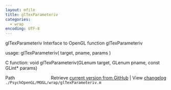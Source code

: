 ```yaml
---
layout: mfile
title: glTexParameteriv
categories:
  - wrap
encoding: UTF-8
---
```


glTexParameteriv  Interface to OpenGL function glTexParameteriv  

usage:  glTexParameteriv( target, pname, params )  

C function:  void glTexParameteriv(GLenum target, GLenum pname, const GLint\* params)  


<div class="code_header" style="text-align:right;">
  <span style="float:left;">Path&nbsp;&nbsp;</span> <span class="counter">Retrieve <a href=
  "https://raw.github.com/Psychtoolbox-3/Psychtoolbox-3/beta/./PsychOpenGL/MOGL/wrap/glTexParameteriv.m">current version from GitHub</a> | View <a href=
  "https://github.com/Psychtoolbox-3/Psychtoolbox-3/commits/beta/./PsychOpenGL/MOGL/wrap/glTexParameteriv.m">changelog</a></span>
</div>
<div class="code">
  <code>./PsychOpenGL/MOGL/wrap/glTexParameteriv.m</code>
</div>
